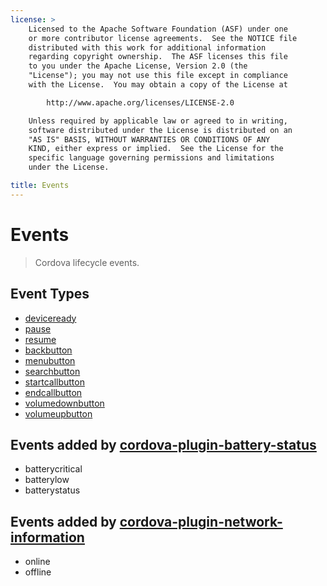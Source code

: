 ```yaml
---
license: >
    Licensed to the Apache Software Foundation (ASF) under one
    or more contributor license agreements.  See the NOTICE file
    distributed with this work for additional information
    regarding copyright ownership.  The ASF licenses this file
    to you under the Apache License, Version 2.0 (the
    "License"); you may not use this file except in compliance
    with the License.  You may obtain a copy of the License at

        http://www.apache.org/licenses/LICENSE-2.0

    Unless required by applicable law or agreed to in writing,
    software distributed under the License is distributed on an
    "AS IS" BASIS, WITHOUT WARRANTIES OR CONDITIONS OF ANY
    KIND, either express or implied.  See the License for the
    specific language governing permissions and limitations
    under the License.

title: Events
---
```


# Events

> Cordova lifecycle events.

## Event Types

- [deviceready](events.deviceready.html)
- [pause](events.pause.html)
- [resume](events.resume.html)
- [backbutton](events.backbutton.html)
- [menubutton](events.menubutton.html)
- [searchbutton](events.searchbutton.html)
- [startcallbutton](events.startcallbutton.html)
- [endcallbutton](events.endcallbutton.html)
- [volumedownbutton](events.volumedownbutton.html)
- [volumeupbutton](events.volumeupbutton.html)

## Events added by [cordova-plugin-battery-status](https://github.com/apache/cordova-plugin-battery-status/blob/master/README.md)

- batterycritical
- batterylow
- batterystatus

## Events added by [cordova-plugin-network-information](https://github.com/apache/cordova-plugin-network-information/blob/master/README.md)

- online
- offline

